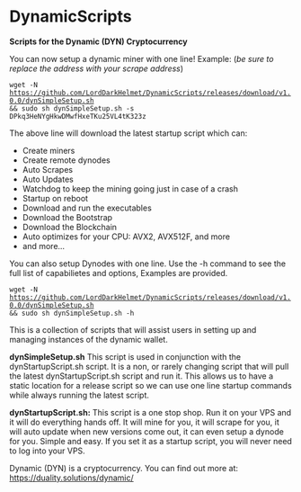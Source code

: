 # DynamicScripts
<b>Scripts for the Dynamic (DYN) Cryptocurrency</b>

You can now setup a dynamic miner with one line! Example: (<i>be sure to replace the address with your scrape address</i>)

<code>wget -N https://github.com/LordDarkHelmet/DynamicScripts/releases/download/v1.0.0/dynSimpleSetup.sh && sudo sh dynSimpleSetup.sh -s DPkq3HeNYgHkwDMwfHxeTKu25VL4tK323z</code>

The above line will download the latest startup script which can: 
 * Create miners
 * Create remote dynodes
 * Auto Scrapes
 * Auto Updates
 * Watchdog to keep the mining going just in case of a crash
 * Startup on reboot
 * Download and run the executables
 * Download the Bootstrap
 * Download the Blockchain
 * Auto optimizes for your CPU: AVX2, AVX512F, and more
 * and more...
 
 You can also setup Dynodes with one line. Use the -h command to see the full list of capabilietes and options, Examples are provided.  
 
 <code>wget -N https://github.com/LordDarkHelmet/DynamicScripts/releases/download/v1.0.0/dynSimpleSetup.sh && sudo sh dynSimpleSetup.sh -h</code>
 

This is a collection of scripts that will assist users in setting up and managing instances of the dynamic wallet.

<b>dynSimpleSetup.sh</b>
This script is used in conjunction with the dynStartupScript.sh script. It is a non, or rarely changing script that will pull the latest dynStartupScript.sh script and run it. This allows us to have a static location for a release script so we can use one line startup commands while always running the latest script. 

<b>dynStartupScript.sh:</b>
This script is a one stop shop. Run it on your VPS and it will do everything hands off. It will mine for you, it will scrape for you, it will auto update when new versions come out, it can even setup a dynode for you. Simple and easy. If you set it as a startup script, you will never need to log into your VPS.


Dynamic (DYN) is a cryptocurrency. You can find out more at:
https://duality.solutions/dynamic/
